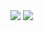 <img src="https://github-readme-stats.vercel.app/api?username=YXYX999&show_icons=true&icon_color=CE1D2D&text_color=718096&bg_color=ffffff&hide_title=true" />
<img src="https://activity-graph.herokuapp.com/graph?username=YXYX999&custom_title=This%20is%20a%20title&hide_border=true"/>
